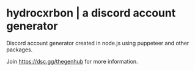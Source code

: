 # hydrocxrbon | a discord account generator
Discord account generator created in node.js using puppeteer and other packages.

Join https://dsc.gg/thegenhub for more information.
